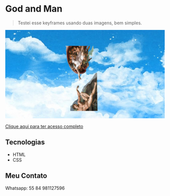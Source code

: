 # God and Man

> Testei esse keyframes usando duas imagens, bem simples.

![preview](./.github/preview.png)

[Clique aqui para ter acesso completo](https://romeusorionaet.github.io/god-and-man/)

## Tecnologias 

- HTML
- CSS

## Meu Contato

Whatsapp: 55 84 981127596
